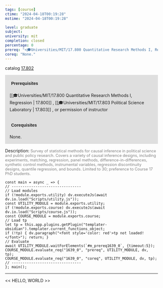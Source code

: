 ```yaml
---
tags: [course]
ctime: "2024-04-18T00:19:28"
mstime: "2024-04-18T00:19:28"

level: graduate
subject: 
university: mit
completion: closed
percentage: 0
prereq: "<🎓Universities/MIT/17.800 Quantitative Research Methods I, Regression> , <🎓Universities/MIT/17.803 Political Science Laboratory> , or permission of instructor"
coreq: "None."
---
```


catalog [17.802](http://student.mit.edu/catalog/m17b.html#17.802)

<span style="display: block; padding: 15px; background-color: rgb(100, 100, 100, 0.2);"><font id="m_prereq1639_0" style="display: block; font-family: Arial, sans-serif; font-weight: bold; padding: 5px">Prerequisites</font><br><span id="prereq1639_0">[[🎓Universities/MIT/17.800 Quantitative Research Methods I, Regression | 17.800]] , [[🎓Universities/MIT/17.803 Political Science Laboratory | 17.803]] , or permission of instructor</span></span>
<span style="display: block; padding: 15px; background-color: rgb(100, 100, 100, 0.2);"><font id="m_coreq1639_0" style="display: block; font-family: Arial, sans-serif; font-weight: bold; padding: 5px">Corequisites</font><br><span id="coreq1639_0">None.</span></span>

<font style="">Description:</font>
<font style="color: grey; font-size: 0.8rem;">Survey of statistical methods for causal inference in political science and public policy research. Covers a variety of causal inference designs, including experiments, matching, regression, panel methods, difference-in-differences, synthetic control methods, instrumental variables, regression discontinuity designs, quantile regression, and bounds. Limited to 30; preference to Course 17 PhD students.</font>

```dataviewjs
const main = async _ => {
// --------------------------------
// Load modules
if (!module.exports.utility) dv.executeJs(await dv.io.load("Scripts/utility.js"));
const UTILITY_MODULE = module.exports.utility;
if (!module.exports.course) dv.executeJs(await dv.io.load("Scripts/course.js"));
const COURSE_MODULE = module.exports.course;
// Load tp
let tp = this.app.plugins.getPlugin("templater-obsidian").templater.current_functions_object;
if (!tp) { dv.paragraph("<font style='color: red'>tp not loaded!</font>"); return; }
// Evaluate
await UTILITY_MODULE.waitForElements(`#m_prereq1639_0`, {timeout:5});
COURSE_MODULE.evaluate_req("1639_0", "prereq", UTILITY_MODULE, dv, tp);
COURSE_MODULE.evaluate_req("1639_0", "coreq", UTILITY_MODULE, dv, tp);
// --------------------------------
}; main();
```

---

<< HELLO, WORLD >>
